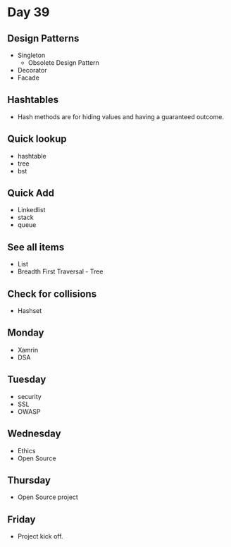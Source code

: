 # Day 39

## Design Patterns
- Singleton
    - Obsolete Design Pattern
- Decorator
- Facade

## Hashtables
- Hash methods are for hiding values and having a guaranteed outcome.

## Quick lookup
- hashtable
- tree
- bst

## Quick Add
- Linkedlist
- stack
- queue

## See all items
- List
- Breadth First Traversal - Tree

## Check for collisions
- Hashset

## Monday
- Xamrin
- DSA

## Tuesday
- security
- SSL
- OWASP

## Wednesday
- Ethics
- Open Source

## Thursday
- Open Source project

## Friday
- Project kick off.